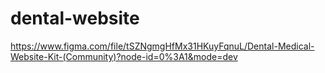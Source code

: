 # dental-website

https://www.figma.com/file/tSZNgmgHfMx31HKuyFqnuL/Dental-Medical-Website-Kit-(Community)?node-id=0%3A1&mode=dev
